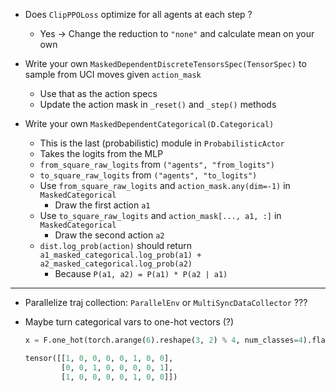 - Does `ClipPPOLoss` optimize for all agents at each step ?

  - Yes -> Change the reduction to `"none"` and calculate mean on your own

- Write your own `MaskedDependentDiscreteTensorsSpec(TensorSpec)` to sample from UCI moves given `action_mask`

  - Use that as the action specs
  - Update the action mask in `_reset()` and `_step()` methods

- Write your own `MaskedDependentCategorical(D.Categorical)`

  - This is the last (probabilistic) module in `ProbabilisticActor`
  - Takes the logits from the MLP
  - `from_square_raw_logits` from `("agents", "from_logits")`
  - `to_square_raw_logits` from `("agents", "to_logits")`
  - Use `from_square_raw_logits` and `action_mask.any(dim=-1)` in `MaskedCategorical`
    - Draw the first action `a1`
  - Use `to_square_raw_logits` and `action_mask[..., a1, :]` in `MaskedCategorical`
    - Draw the second action `a2`
  - `dist.log_prob(action)` should return `a1_masked_categorical.log_prob(a1) + a2_masked_categorical.log_prob(a2)`
    - Because `P(a1, a2) = P(a1) * P(a2 | a1)`

---

- Parallelize traj collection: `ParallelEnv` or `MultiSyncDataCollector` ???

- Maybe turn categorical vars to one-hot vectors (?)

  ```python
  x = F.one_hot(torch.arange(6).reshape(3, 2) % 4, num_classes=4).flatten(start_dim=-2, end_dim=-1)

  tensor([[1, 0, 0, 0, 0, 1, 0, 0],
          [0, 0, 1, 0, 0, 0, 0, 1],
          [1, 0, 0, 0, 0, 1, 0, 0]])
  ```
